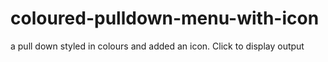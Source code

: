 # coloured-pulldown-menu-with-icon
a pull down styled in colours and added an icon. Click to display output
